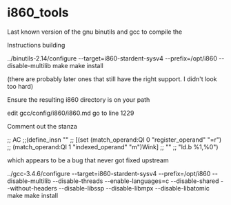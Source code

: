 # i860_tools

Last known version of the gnu binutils and gcc to compile the

Instructions building


../binutils-2.14/configure --target=i860-stardent-sysv4 --prefix=/opt/i860 --disable-multilib
make
make install

(there are probably later ones that still have the right support. I didn't look too hard)

Ensure the resulting i860 directory is on your path

edit gcc/config/i860/i860.md
go to line 1229

Comment out the stanza

;; AC
;;(define_insn ""
;; [(set (match_operand:QI 0 "register_operand" "=r")
;; (match_operand:QI 1 "indexed_operand" "m")Wink]
;; ""
;; "ld.b %1,%0")

which appears to be a bug that never got fixed upstream

../gcc-3.4.6/configure --target=i860-stardent-sysv4 --prefix=/opt/i860 --disable-multilib --disable-threads --enable-languages=c --disable-shared --without-headers --disable-libssp --disable-libmpx --disable-libatomic
make
make install

